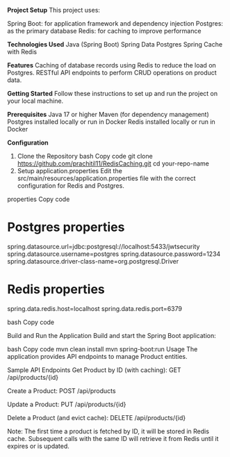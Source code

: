 **Project Setup**
This project uses:

Spring Boot: for application framework and dependency injection
Postgres: as the primary database
Redis: for caching to improve performance

**Technologies Used**
Java (Spring Boot)
Spring Data Postgres
Spring Cache with Redis

**Features**
Caching of database records using Redis to reduce the load on Postgres.
RESTful API endpoints to perform CRUD operations on product data.

**Getting Started**
Follow these instructions to set up and run the project on your local machine.

**Prerequisites**
Java 17 or higher
Maven (for dependency management)
Postgres installed locally or run in Docker
Redis installed locally or run in Docker

**Configuration**
1. Clone the Repository
bash
Copy code
git clone https://github.com/prachitil11/RedisCaching.git
cd your-repo-name
2. Setup application.properties
Edit the src/main/resources/application.properties file with the correct configuration for Redis and Postgres.

properties
Copy code
# Postgres properties
spring.datasource.url=jdbc:postgresql://localhost:5433/jwtsecurity
spring.datasource.username=postgres
spring.datasource.password=1234
spring.datasource.driver-class-name=org.postgresql.Driver

# Redis properties
spring.data.redis.host=localhost
spring.data.redis.port=6379

bash
Copy code

Build and Run the Application
Build and start the Spring Boot application:

bash
Copy code
mvn clean install
mvn spring-boot:run
Usage
The application provides API endpoints to manage Product entities.

Sample API Endpoints
Get Product by ID (with caching):
GET /api/products/{id}

Create a Product:
POST /api/products

Update a Product:
PUT /api/products/{id}

Delete a Product (and evict cache):
DELETE /api/products/{id}

Note: The first time a product is fetched by ID, it will be stored in Redis cache. Subsequent calls with the same ID will retrieve it from Redis until it expires or is updated.
